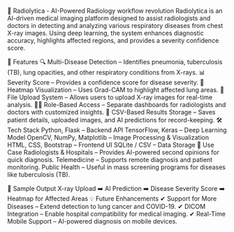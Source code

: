 📌 Radiolytica - AI-Powered Radiology workflow revolution
Radiolytica is an AI-driven medical imaging platform designed to assist radiologists and doctors in detecting and analyzing various respiratory diseases from chest X-ray images. Using deep learning, the system enhances diagnostic accuracy, highlights affected regions, and provides a severity confidence score.

🚀 Features
🔍 Multi-Disease Detection – Identifies pneumonia, tuberculosis (TB), lung opacities, and other respiratory conditions from X-rays.
📊 Severity Score – Provides a confidence score for disease severity.
🎨 Heatmap Visualization – Uses Grad-CAM to highlight affected lung areas.
📂 File Upload System – Allows users to upload X-ray images for real-time analysis.
👨‍⚕️ Role-Based Access – Separate dashboards for radiologists and doctors with customized insights.
📄 CSV-Based Results Storage – Saves patient details, uploaded images, and AI predictions for record-keeping.
🛠️ Tech Stack
Python, Flask – Backend API
TensorFlow, Keras – Deep Learning Model
OpenCV, NumPy, Matplotlib – Image Processing & Visualization
HTML, CSS, Bootstrap – Frontend UI
SQLite / CSV – Data Storage
🏥 Use Case
Radiologists & Hospitals – Provides AI-powered second opinions for quick diagnosis.
Telemedicine – Supports remote diagnosis and patient monitoring.
Public Health – Useful in mass screening programs for diseases like tuberculosis (TB).

📸 Sample Output
X-ray Upload ➡️ AI Prediction ➡️ Disease Severity Score ➡️ Heatmap for Affected Areas
💡 Future Enhancements
✔ Support for More Diseases – Extend detection to lung cancer and COVID-19.
✔ DICOM Integration – Enable hospital compatibility for medical imaging.
✔ Real-Time Mobile Support – AI-powered diagnosis on mobile devices.

